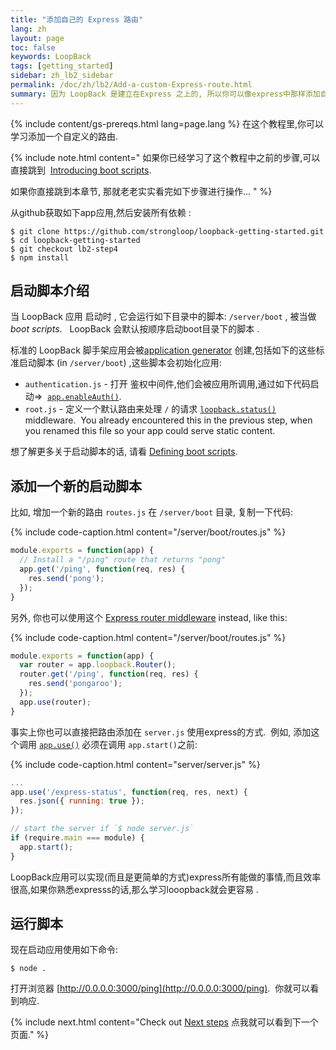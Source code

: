 ```yaml
---
title: "添加自己的 Express 路由"
lang: zh
layout: page
toc: false
keywords: LoopBack
tags: [getting_started]
sidebar: zh_lb2_sidebar
permalink: /doc/zh/lb2/Add-a-custom-Express-route.html
summary: 因为 LoopBack 是建立在Express 之上的, 所以你可以像express中那样添加自己的路由.
---
```


{% include content/gs-prereqs.html lang=page.lang %}
在这个教程里,你可以学习添加一个自定义的路由.

{% include note.html content="
如果你已经学习了这个教程中之前的步骤,可以直接跳到  [Introducing boot scripts](#introducing-boot-scripts).

如果你直接跳到本章节, 那就老老实实看完如下步骤进行操作...
" %}

从github获取如下app应用,然后安装所有依赖 :

```
$ git clone https://github.com/strongloop/loopback-getting-started.git
$ cd loopback-getting-started
$ git checkout lb2-step4
$ npm install
```

## 启动脚本介绍

当 LoopBack 应用 启动时 , 它会运行如下目录中的脚本: `/server/boot` , 被当做 _boot scripts_.   LoopBack 会默认按顺序启动boot目录下的脚本 .  

标准的 LoopBack 脚手架应用会被[application generator](Application-generator) 创建,包括如下的这些标准启动脚本 (in `/server/boot`) ,这些脚本会初始化应用:

*   `authentication.js` - 打开 鉴权中间件,他们会被应用所调用,通过如下代码启动=>  [`app.enableAuth()`](http://apidocs.strongloop.com/loopback/#app-enableauth).
*   `root.js` - 定义一个默认路由来处理 `/` 的请求 [`loopback.status()`](https://apidocs.strongloop.com/loopback/#loopback-status) middleware.  You already encountered this in the previous step, when you renamed this file so your app could serve static content.

想了解更多关于启动脚本的话, 请看 [Defining boot scripts](Defining-boot-scripts).

## 添加一个新的启动脚本

比如, 增加一个新的路由 `routes.js` 在 `/server/boot` 目录, 复制一下代码:

{% include code-caption.html content="/server/boot/routes.js" %}
```javascript
module.exports = function(app) {
  // Install a "/ping" route that returns "pong"
  app.get('/ping', function(req, res) {
    res.send('pong');
  });
}
```

另外, 你也可以使用这个 [Express router middleware](http://expressjs.com/4x/api.html#router) instead, like this:

{% include code-caption.html content="/server/boot/routes.js" %}
```javascript
module.exports = function(app) {
  var router = app.loopback.Router();
  router.get('/ping', function(req, res) {
    res.send('pongaroo');
  });
  app.use(router);
}
```

事实上你也可以直接把路由添加在 `server.js` 使用express的方式.  例如, 添加这个调用 [`app.use()`](http://expressjs.com/4x/api.html#app.use) 必须在调用 `app.start()`之前:

{% include code-caption.html content="server/server.js" %}
```javascript
...
app.use('/express-status', function(req, res, next) {
  res.json({ running: true });
});

// start the server if `$ node server.js`
if (require.main === module) {
  app.start();
}
```

LoopBack应用可以实现(而且是更简单的方式)express所有能做的事情,而且效率很高,如果你熟悉expresss的话,那么学习looopback就会更容易 .

## 运行脚本

现在启动应用使用如下命令:

`$ node .`

打开浏览器 [http://0.0.0.0:3000/ping](http://0.0.0.0:3000/ping).  你就可以看到响应. 

{% include next.html content="Check out [Next steps](Next-steps.html) 点我就可以看到下一个页面."
%}
